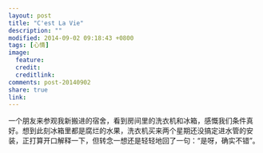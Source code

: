 ```yaml
---
layout: post
title: "C'est La Vie"
description: ""
modified: 2014-09-02 09:18:43 +0800
tags: [心情]
image:
  feature: 
  credit: 
  creditlink: 
comments: post-20140902
share: true
link: 
---
```


一个朋友来参观我新搬进的宿舍，看到房间里的洗衣机和冰箱，感慨我们条件真好。想到此刻冰箱里都是腐烂的水果，洗衣机买来两个星期还没搞定进水管的安装，正打算开口解释一下，但转念一想还是轻轻地回了一句：“是呀，确实不错”。
